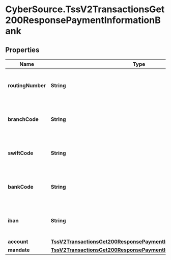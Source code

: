 # CyberSource.TssV2TransactionsGet200ResponsePaymentInformationBank

## Properties
Name | Type | Description | Notes
------------ | ------------- | ------------- | -------------
**routingNumber** | **String** | The description for this field is not available. | [optional] 
**branchCode** | **String** | The description for this field is not available. | [optional] 
**swiftCode** | **String** | The description for this field is not available. | [optional] 
**bankCode** | **String** | The description for this field is not available. | [optional] 
**iban** | **String** | The description for this field is not available. | [optional] 
**account** | [**TssV2TransactionsGet200ResponsePaymentInformationBankAccount**](TssV2TransactionsGet200ResponsePaymentInformationBankAccount.md) |  | [optional] 
**mandate** | [**TssV2TransactionsGet200ResponsePaymentInformationBankMandate**](TssV2TransactionsGet200ResponsePaymentInformationBankMandate.md) |  | [optional] 


